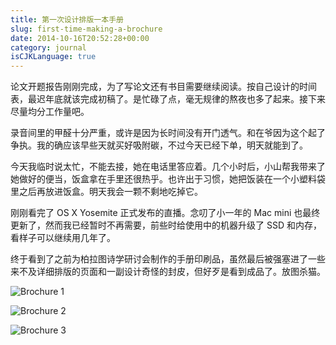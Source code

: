 ```yaml
---
title: 第一次设计排版一本手册
slug: first-time-making-a-brochure
date: 2014-10-16T20:52:28+00:00
category: journal
isCJKLanguage: true
---
```


论文开题报告刚刚完成，为了写论文还有书目需要继续阅读。按自己设计的时间表，最迟年底就该完成初稿了。是忙碌了点，毫无规律的熬夜也多了起来。接下来尽量均分工作量吧。

录音间里的甲醛十分严重，或许是因为长时间没有开门透气。和在爷因为这个起了争执。我的确应该早些天就买好吸附碳，不过今天已经下单，明天就能到了。

今天我临时说太忙，不能去接，她在电话里答应着。几个小时后，小山帮我带来了她做好的便当，饭盒拿在手里还很热乎。也许出于习惯，她把饭装在一个小塑料袋里之后再放进饭盒。明天我会一颗不剩地吃掉它。

刚刚看完了 OS X Yosemite 正式发布的直播。念叨了小一年的 Mac mini 也最终更新了，然而我已经暂时不再需要，前些时给使用中的机器升级了 SSD 和内存，看样子可以继续用几年了。

终于看到了之前为柏拉图诗学研讨会制作的手册印刷品，虽然最后被强塞进了一些来不及详细排版的页面和一副设计奇怪的封皮，但好歹是看到成品了。放图杀猫。

![Brochure 1](/img/brochure/brochure-1.jpg)

![Brochure 2](/img/brochure/brochure-2.jpg)

![Brochure 3](/img/brochure/brochure-3.jpg)
